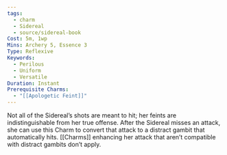 ```yaml
---
tags:
  - charm
  - Sidereal
  - source/sidereal-book
Cost: 5m, 1wp
Mins: Archery 5, Essence 3
Type: Reflexive
Keywords:
  - Perilous
  - Uniform
  - Versatile
Duration: Instant
Prerequisite Charms:
  - "[[Apologetic Feint]]"
---
```

Not all of the Sidereal’s shots are meant to hit; her feints are indistinguishable from her true offense. After the Sidereal misses an attack, she can use this Charm to convert that attack to a distract gambit that automatically hits. [[Charms]] enhancing her attack that aren’t compatible with distract gambits don’t apply.